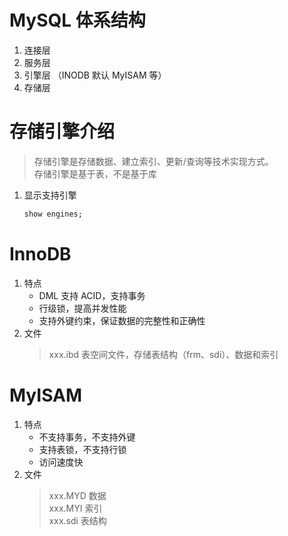 # MySQL 体系结构
1. 连接层
2. 服务层
3. 引擎层 （INODB 默认 MyISAM 等）
4. 存储层

# 存储引擎介绍
> 存储引擎是存储数据、建立索引、更新/查询等技术实现方式。  
> 存储引擎是基于表，不是基于库

1. 显示支持引擎
   ```SQL
   show engines;
   ```

# InnoDB
1. 特点
   * DML 支持 ACID，支持事务  
   * 行级锁，提高并发性能  
   * 支持外键约束，保证数据的完整性和正确性  
2. 文件
    > xxx.ibd 表空间文件，存储表结构（frm、sdi）、数据和索引

# MyISAM
1. 特点
   * 不支持事务，不支持外键  
   * 支持表锁，不支持行锁  
   * 访问速度快  
2. 文件
   > xxx.MYD  数据  
   > xxx.MYI  索引  
   > xxx.sdi  表结构  